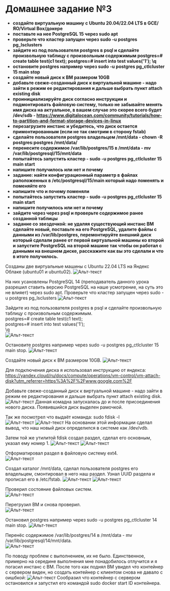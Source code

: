 # Домашнее задание №3


*	**создайте виртуальную машину c Ubuntu 20.04/22.04 LTS в GCE/ЯО/Virtual Box/докере**
*	**поставьте на нее PostgreSQL 15 через sudo apt**
*	**проверьте что кластер запущен через sudo -u postgres pg_lsclusters**
*	**зайдите из под пользователя postgres в psql и сделайте произвольную таблицу с произвольным содержимым
postgres=# create table test(c1 text);
postgres=# insert into test values('1');
\q**
*	**остановите postgres например через sudo -u postgres pg_ctlcluster 15 main stop**
*	**создайте новый диск к ВМ размером 10GB**
*	**добавьте свеже-созданный диск к виртуальной машине - надо зайти в режим ее редактирования и дальше выбрать пункт attach existing disk**
*	**проинициализируйте диск согласно инструкции и подмонтировать файловую систему, только не забывайте менять имя диска на актуальное, в вашем случае это скорее всего будет /dev/sdb - https://www.digitalocean.com/community/tutorials/how-to-partition-and-format-storage-devices-in-linux**
*	**перезагрузите инстанс и убедитесь, что диск остается примонтированным (если не так смотрим в сторону fstab)**
*	**сделайте пользователя postgres владельцем /mnt/data - chown -R postgres:postgres /mnt/data/**
*	**перенесите содержимое /var/lib/postgres/15 в /mnt/data - mv /var/lib/postgresql/15/mnt/data**
*	**попытайтесь запустить кластер - sudo -u postgres pg_ctlcluster 15 main start**
*	**напишите получилось или нет и почему**
*	**задание: найти конфигурационный параметр в файлах раположенных в /etc/postgresql/15/main который надо поменять и поменяйте его**
*	**напишите что и почему поменяли**
*	**попытайтесь запустить кластер - sudo -u postgres pg_ctlcluster 15 main start**
*	**напишите получилось или нет и почему**
*	**зайдите через через psql и проверьте содержимое ранее созданной таблицы**
*	**задание со звездочкой: не удаляя существующий инстанс ВМ сделайте новый, поставьте на его PostgreSQL, удалите файлы с данными из /var/lib/postgres, перемонтируйте внешний диск который сделали ранее от первой виртуальной машины ко второй и запустите PostgreSQL на второй машине так чтобы он работал с данными на внешнем диске, расскажите как вы это сделали и что в итоге получилось.**

Созданы две виртуальные машины c Ubuntu 22.04 LTS на Яндекс Облаке (ubuntu01 и ubuntu02).
![Альт-текст](Images/HW3/000.png)

На них усановлены PostgreSQL 14 (преподаватель данного урока разрешил ставить версию PostgreSQL на наше усмотрение, на суть это не влияет) через sudo apt.
Проверьте что кластер запущен через sudo -u postgres pg_lsclusters
![Альт-текст](Images/HW3/10.png)

Зайдите из под пользователя postgres в psql и сделайте произвольную таблицу с произвольным содержимым.  
postgres=# create table test(c1 text);  
postgres=# insert into test values('1');  
\q  
![Альт-текст](Images/HW3/11.png)

Остановите postgres например через sudo -u postgres pg_ctlcluster 15 main stop.
![Альт-текст](Images/HW3/12.png)

Создайте новый диск к ВМ размером 10GB.
![Альт-текст](Images/HW3/00.png)

Для подключения диска я использовал инструкцию от яндекса: https://yandex.cloud/ru/docs/compute/operations/vm-control/vm-attach-disk?utm_referrer=https%3A%2F%2Fwww.google.com%2F  

Добавьте свеже-созданный диск к виртуальной машине - надо зайти в режим ее редактирования и дальше выбрать пункт attach existing disk.  
![Альт-текст](Images/HW3/01.png)
Данная комадна запускалась до и после присоединения нового диска. Появившийся диск выделен рамочкой.  

Так же посмотрел что выдаёт команда: sudo fdisk -l  
![Альт-текст](Images/HW3/02.png)
![Альт-текст](Images/HW3/03.png)
На основании этой информации сделал вывод, что наш новый диск определился в системе как /dev/vdb.


Затем той же утилитой fdisk создал раздел, сделал его основным, указал ему номер 1.
![Альт-текст](Images/HW3/04.png)
![Альт-текст](Images/HW3/04_1.png)


Отформатировал раздел в файловую систему ext4.  
![Альт-текст](Images/HW3/05.png)


Создал каталог /mnt/data, сделал пользователя postgres его владельцем, смонтировал в него наш раздел. Узнал UUID раздела и прописал его в /etc/fstab.
![Альт-текст](Images/HW3/06.png)
![Альт-текст](Images/HW3/07.png)

Проверил состояние файловых систем.  
![Альт-текст](Images/HW3/08.png)

Перегрузил ВМ и снова проверил.  
![Альт-текст](Images/HW3/09.png)

Остановил postgres например через sudo -u postgres pg_ctlcluster 14 main stop.
![Альт-текст](Images/HW3/12.png)

Перенёс содержимое /var/lib/postgres/14 в /mnt/data - mv /var/lib/postgresql/14/mnt/data.  
![Альт-текст](Images/HW3/13.png)



По поводу проблем с выполнением, их не было. Единственное, примерно на середине выполнения мне понадобилось отлучится и я погасил инстанс с ВМ. После того как поднял ВМ увидел что контейнер с сервером виден, но создать контейнер с клиентом снова не давало с оишбкой:
![Альт-текст](Images/HW2/10.png)
Сообразил что контейнер с сервером остановился и запустил его командой sudo docker start ID контейнера.



